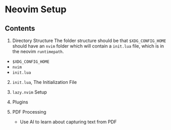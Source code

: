 # Neovim Setup

## Contents

1. Directory Structure
   The folder structure should be that `$XDG_CONFIG_HOME` should have an `nvim` folder which will contain a `init.lua` file, which is in the neovim `runtimepath`.

- `$XDG_CONFIG_HOME`
- `nvim`
- `init.lua`

2. `init.lua`, The Initialization File

3. `lazy.nvim` Setup

4. Plugins

5. PDF Processing
   - Use AI to learn about capturing text from PDF
